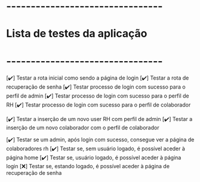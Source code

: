 # --------------------------------
# Lista de testes da aplicação
# --------------------------------

[✔️] Testar a rota inicial como sendo a página de login
[✔️] Testar a rota de recuperação de senha
[✔️] Testar processo de login com sucesso para o perfil de admin 
[✔️] Testar processo de login com sucesso para o perfil de RH 
[✔️] Testar processo de login com sucesso para o perfil de colaborador 

[✔️] Testar a inserção de um novo user RH com perfil de admin
[✔️] Testar a inserção de um novo colaborador com o perfil de colaborador

[✔️] Testar se um admin, após login com sucesso, consegue ver a página de colaboradores rh
[✔️] Testar se, sem usuário logado, é possível aceder à página home
[✔️] Testar se, usuário logado, é possível aceder à página login
[❌] Testar se, estando logado, é possível aceder à página de recuperação de senha

